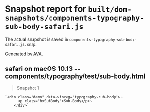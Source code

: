 # Snapshot report for `built/dom-snapshots/components-typography-sub-body-safari.js`

The actual snapshot is saved in `components-typography-sub-body-safari.js.snap`.

Generated by [AVA](https://ava.li).

## safari on macOS 10.13 -- components/typography/test/sub-body.html

> Snapshot 1

    `<div class="demo" data-visreg="typography-sub-body">␊
          <p class="hxSubBody">Sub-Body</p>␊
        </div>`
